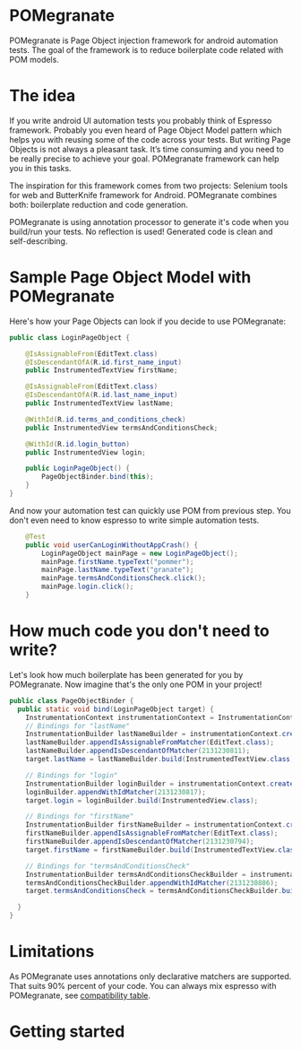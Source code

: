 # POMegranate
POMegranate is Page Object injection framework for android automation tests. The goal of the framework is to reduce boilerplate code related with POM models.

# The idea
If you write android UI automation tests you probably think of Espresso framework. Probably you even heard of Page Object Model pattern which helps you with reusing some of the code across your tests. But writing Page Objects is not always a pleasant task. It’s time consuming and you need to be really precise to achieve your goal. POMegranate framework can help you in this tasks. 

The inspiration for this framework comes from two projects: Selenium tools for web and ButterKnife framework for Android. POMegranate combines both: boilerplate reduction and code generation.

POMegranate is using annotation processor to generate it's code when you build/run your tests. No reflection is used! Generated code is clean and self-describing.

# Sample Page Object Model with POMegranate
Here's how your Page Objects can look if you decide to use POMegranate:

```java
public class LoginPageObject {

    @IsAssignableFrom(EditText.class)
    @IsDescendantOfA(R.id.first_name_input)
    public InstrumentedTextView firstName;

    @IsAssignableFrom(EditText.class)
    @IsDescendantOfA(R.id.last_name_input)
    public InstrumentedTextView lastName;

    @WithId(R.id.terms_and_conditions_check)
    public InstrumentedView termsAndConditionsCheck;

    @WithId(R.id.login_button)
    public InstrumentedView login;

    public LoginPageObject() {
        PageObjectBinder.bind(this);
    }
}
```

And now your automation test can quickly use POM from previous step. You don't even need to know espresso to write simple automation tests.
```java
    @Test
    public void userCanLoginWithoutAppCrash() {
        LoginPageObject mainPage = new LoginPageObject();
        mainPage.firstName.typeText("pommer");
        mainPage.lastName.typeText("granate");
        mainPage.termsAndConditionsCheck.click();
        mainPage.login.click();
    }
```

# How much code you don't need to write?
Let's look how much boilerplate has been generated for you by POMegranate. Now imagine that's the only one POM in your project!
```java
public class PageObjectBinder {
  public static void bind(LoginPageObject target) {
    InstrumentationContext instrumentationContext = InstrumentationContextResolver.resolve();
    // Bindings for "lastName"
    InstrumentationBuilder lastNameBuilder = instrumentationContext.createBuilder();
    lastNameBuilder.appendIsAssignableFromMatcher(EditText.class);
    lastNameBuilder.appendIsDescendantOfMatcher(2131230811);
    target.lastName = lastNameBuilder.build(InstrumentedTextView.class);

    // Bindings for "login"
    InstrumentationBuilder loginBuilder = instrumentationContext.createBuilder();
    loginBuilder.appendWithIdMatcher(2131230817);
    target.login = loginBuilder.build(InstrumentedView.class);

    // Bindings for "firstName"
    InstrumentationBuilder firstNameBuilder = instrumentationContext.createBuilder();
    firstNameBuilder.appendIsAssignableFromMatcher(EditText.class);
    firstNameBuilder.appendIsDescendantOfMatcher(2131230794);
    target.firstName = firstNameBuilder.build(InstrumentedTextView.class);

    // Bindings for "termsAndConditionsCheck"
    InstrumentationBuilder termsAndConditionsCheckBuilder = instrumentationContext.createBuilder();
    termsAndConditionsCheckBuilder.appendWithIdMatcher(2131230886);
    target.termsAndConditionsCheck = termsAndConditionsCheckBuilder.build(InstrumentedView.class);

  }
}
```

# Limitations
As POMegranate uses annotations only declarative matchers are supported. That suits 90% percent of your code. You can always mix espresso with POMegranate, see [compatibility table](compatibility-table.md).

# Getting started
